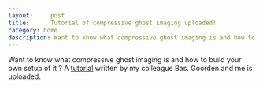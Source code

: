 ```yaml
---
layout:     post
title:      Tutorial of compressive ghost imaging uploaded!
category: home
description: Want to know what compressive ghost imaging is and how to build your own setup of it? 
---
```


Want to know what compressive ghost imaging is and how to build your own setup of it ? A <a href="/research/CompressiveGhostImaging_BuildItYourself2.pdf">tutorial</a> written by my colleague Bas. Goorden and me is uploaded.

